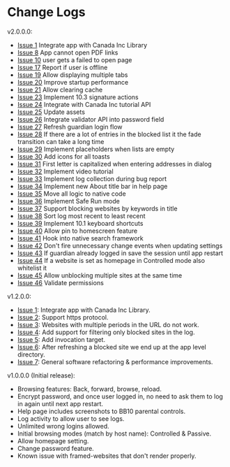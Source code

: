 # Change Logs #

v2.0.0.0:
  * [Issue 1](https://code.google.com/p/safe-browse/issues/detail?id=1) Integrate app with Canada Inc Library
  * [Issue 8](https://code.google.com/p/safe-browse/issues/detail?id=8) App cannot open PDF links
  * [Issue 10](https://code.google.com/p/safe-browse/issues/detail?id=10) user gets a failed to open page
  * [Issue 17](https://code.google.com/p/safe-browse/issues/detail?id=17) Report if user is offline
  * [Issue 19](https://code.google.com/p/safe-browse/issues/detail?id=19) Allow displaying multiple tabs
  * [Issue 20](https://code.google.com/p/safe-browse/issues/detail?id=20) Improve startup performance
  * [Issue 21](https://code.google.com/p/safe-browse/issues/detail?id=21) Allow clearing cache
  * [Issue 23](https://code.google.com/p/safe-browse/issues/detail?id=23) Implement 10.3 signature actions
  * [Issue 24](https://code.google.com/p/safe-browse/issues/detail?id=24) Integrate with Canada Inc tutorial API
  * [Issue 25](https://code.google.com/p/safe-browse/issues/detail?id=25) Update assets
  * [Issue 26](https://code.google.com/p/safe-browse/issues/detail?id=26) Integrate validator API into password field
  * [Issue 27](https://code.google.com/p/safe-browse/issues/detail?id=27) Refresh guardian login flow
  * [Issue 28](https://code.google.com/p/safe-browse/issues/detail?id=28) If there are a lot of entries in the blocked list it the fade transition can take a long time
  * [Issue 29](https://code.google.com/p/safe-browse/issues/detail?id=29) Implement placeholders when lists are empty
  * [Issue 30](https://code.google.com/p/safe-browse/issues/detail?id=30) Add icons for all toasts
  * [Issue 31](https://code.google.com/p/safe-browse/issues/detail?id=31) First letter is capitalized when entering addresses in dialog
  * [Issue 32](https://code.google.com/p/safe-browse/issues/detail?id=32) Implement video tutorial
  * [Issue 33](https://code.google.com/p/safe-browse/issues/detail?id=33) Implement log collection during bug report
  * [Issue 34](https://code.google.com/p/safe-browse/issues/detail?id=34) Implement new About title bar in help page
  * [Issue 35](https://code.google.com/p/safe-browse/issues/detail?id=35) Move all logic to native code
  * [Issue 36](https://code.google.com/p/safe-browse/issues/detail?id=36) Implement Safe Run mode
  * [Issue 37](https://code.google.com/p/safe-browse/issues/detail?id=37) Support blocking websites by keywords in title
  * [Issue 38](https://code.google.com/p/safe-browse/issues/detail?id=38) Sort log most recent to least recent
  * [Issue 39](https://code.google.com/p/safe-browse/issues/detail?id=39) Implement 10.1 keyboard shortcuts
  * [Issue 40](https://code.google.com/p/safe-browse/issues/detail?id=40) Allow pin to homescreen feature
  * [Issue 41](https://code.google.com/p/safe-browse/issues/detail?id=41) Hook into native search framework
  * [Issue 42](https://code.google.com/p/safe-browse/issues/detail?id=42) Don't fire unnecessary change events when updating settings
  * [Issue 43](https://code.google.com/p/safe-browse/issues/detail?id=43) If guardian already logged in save the session until app restart
  * [Issue 44](https://code.google.com/p/safe-browse/issues/detail?id=44) If a website is set as homepage in Controlled mode also whitelist it
  * [Issue 45](https://code.google.com/p/safe-browse/issues/detail?id=45) Allow unblocking multiple sites at the same time
  * [Issue 46](https://code.google.com/p/safe-browse/issues/detail?id=46) Validate permissions

v1.2.0.0:
  * [Issue 1](https://code.google.com/p/safe-browse/issues/detail?id=1): Integrate app with Canada Inc Library.
  * [Issue 2](https://code.google.com/p/safe-browse/issues/detail?id=2): Support https protocol.
  * [Issue 3](https://code.google.com/p/safe-browse/issues/detail?id=3): Websites with multiple periods in the URL do not work.
  * [Issue 4](https://code.google.com/p/safe-browse/issues/detail?id=4): Add support for filtering only blocked sites in the log.
  * [Issue 5](https://code.google.com/p/safe-browse/issues/detail?id=5): Add invocation target.
  * [Issue 6](https://code.google.com/p/safe-browse/issues/detail?id=6): After refreshing a blocked site we end up at the app level directory.
  * [Issue 7](https://code.google.com/p/safe-browse/issues/detail?id=7): General software refactoring & performance improvements.

v1.0.0.0 (Initial release):
  * Browsing features: Back, forward, browse, reload.
  * Encrypt password, and once user logged in, no need to ask them to log in again until next app restart.
  * Help page includes screenshots to BB10 parental controls.
  * Log activity to allow user to see logs.
  * Unlimited wrong logins allowed.
  * Initial browsing modes (match by host name): Controlled & Passive.
  * Allow homepage setting.
  * Change password feature.
  * Known issue with framed-websites that don't render properly.